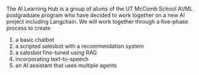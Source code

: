 The AI Learning Hub is a group of alums of the UT McComb School AI/ML postgraduate program who have decided to work together on a new AI project including Langchain. We will work together through a five-phase process to create 
1. a basic chatbot
2. a scripted salesbot with a recommendation system
3. a salesbot fine-tuned using RAG
4. incorporating text-to-speech
5. an AI assistant that uses multiple agents
